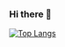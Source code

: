 ### Hi there 👋



<!--
**tsharp/tsharp** is a ✨ _special_ ✨ repository because its `README.md` (this file) appears on your GitHub profile.

Here are some ideas to get you started:

- 🔭 I’m currently working on ...
- 🌱 I’m currently learning ...
- 👯 I’m looking to collaborate on ...
- 🤔 I’m looking for help with ...
- 💬 Ask me about ...
- 📫 How to reach me: ...
- 😄 Pronouns: ...
- ⚡ Fun fact: ...

```text
Go           1 hr 46 mins    ████████████████████░░░░░   79.46 % 
YAML         27 mins         █████░░░░░░░░░░░░░░░░░░░░   20.52 % 
```
-->

[![Top Langs](https://github-readme-stats.vercel.app/api/top-langs/?username=tsharp&layout=compact)](https://github.com/tsharp/tsharp)

<!--START_SECTION:waka-->

<!--END_SECTION:waka-->
